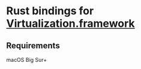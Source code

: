 # Rust bindings for [Virtualization.framework](https://developer.apple.com/documentation/virtualization?language=objc)

## Requirements

macOS Big Sur+
